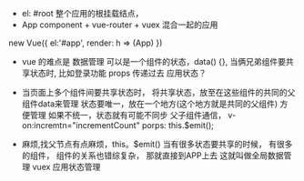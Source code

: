 - el: #root  整个应用的根挂载结点，
- App component + vue-router + vuex 混合一起的应用

new Vue({
    el:'#app',
    render: h => (App)
})

- vue 的难点是 数据管理
 可以是一个组件的状态，data() {},
 当俩兄弟组件要共享状态时, 比如登录功能 
 props 传递过去
 应用状态？

 - 当页面上多个组件间要共享状态时，
   将共享状态，放至在这些组件的共同的父组件data来管理
   状态要唯一，放在一个地方(这个地方就是共同的父组件)  方便管理
   如果不统一，状态就有可能不同步
   父子组件通信，  v-on:incremtn="incrementCount"
   porps:   this.$emit();

 - 麻烦,找父节点有点麻烦，this。$emit()
   当有很多状态要共享的时候，  有很多的组件，  组件的关系也错综复杂，
   那就直接到APP上去 这就叫做全局数据管理  vuex 应用状态管理